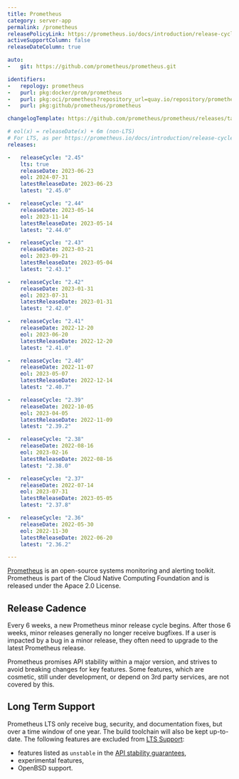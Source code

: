 ```yaml
---
title: Prometheus
category: server-app
permalink: /prometheus
releasePolicyLink: https://prometheus.io/docs/introduction/release-cycle/
activeSupportColumn: false
releaseDateColumn: true

auto:
-   git: https://github.com/prometheus/prometheus.git

identifiers:
-   repology: prometheus
-   purl: pkg:docker/prom/prometheus
-   purl: pkg:oci/prometheus?repository_url=quay.io/repository/prometheus
-   purl: pkg:github/prometheus/prometheus

changelogTemplate: https://github.com/prometheus/prometheus/releases/tag/v__LATEST__

# eol(x) = releaseDate(x) + 6m (non-LTS)
# For LTS, as per https://prometheus.io/docs/introduction/release-cycle/#long-term-support
releases:

-   releaseCycle: "2.45"
    lts: true
    releaseDate: 2023-06-23
    eol: 2024-07-31
    latestReleaseDate: 2023-06-23
    latest: "2.45.0"

-   releaseCycle: "2.44"
    releaseDate: 2023-05-14
    eol: 2023-11-14
    latestReleaseDate: 2023-05-14
    latest: "2.44.0"

-   releaseCycle: "2.43"
    releaseDate: 2023-03-21
    eol: 2023-09-21
    latestReleaseDate: 2023-05-04
    latest: "2.43.1"

-   releaseCycle: "2.42"
    releaseDate: 2023-01-31
    eol: 2023-07-31
    latestReleaseDate: 2023-01-31
    latest: "2.42.0"

-   releaseCycle: "2.41"
    releaseDate: 2022-12-20
    eol: 2023-06-20
    latestReleaseDate: 2022-12-20
    latest: "2.41.0"

-   releaseCycle: "2.40"
    releaseDate: 2022-11-07
    eol: 2023-05-07
    latestReleaseDate: 2022-12-14
    latest: "2.40.7"

-   releaseCycle: "2.39"
    releaseDate: 2022-10-05
    eol: 2023-04-05
    latestReleaseDate: 2022-11-09
    latest: "2.39.2"

-   releaseCycle: "2.38"
    releaseDate: 2022-08-16
    eol: 2023-02-16
    latestReleaseDate: 2022-08-16
    latest: "2.38.0"

-   releaseCycle: "2.37"
    releaseDate: 2022-07-14
    eol: 2023-07-31
    latestReleaseDate: 2023-05-05
    latest: "2.37.8"

-   releaseCycle: "2.36"
    releaseDate: 2022-05-30
    eol: 2022-11-30
    latestReleaseDate: 2022-06-20
    latest: "2.36.2"

---
```


[Prometheus](https://prometheus.io/) is an open-source systems monitoring and alerting toolkit. Prometheus
is part of the Cloud Native Computing Foundation and is released under the
Apace 2.0 License.

## Release Cadence

Every 6 weeks, a new Prometheus minor release cycle begins. After those 6 weeks, minor releases generally no longer receive bugfixes. If a user is impacted by a bug in a minor release, they often need to upgrade to the latest Prometheus release.

Prometheus promises API stability within a major version, and strives to avoid breaking changes for key features. Some features, which are cosmetic, still under development, or depend on 3rd party services, are not covered by this.

## Long Term Support

Prometheus LTS only receive bug, security, and documentation fixes, but over a time window of one year. The build toolchain will also be kept up-to-date.
The following features are excluded from [LTS Support](https://prometheus.io/docs/introduction/release-cycle/#limitations-of-lts-support):

- features listed as `unstable` in the [API stability guarantees](https://prometheus.io/docs/prometheus/latest/stability/),
- experimental features,
- OpenBSD support.
